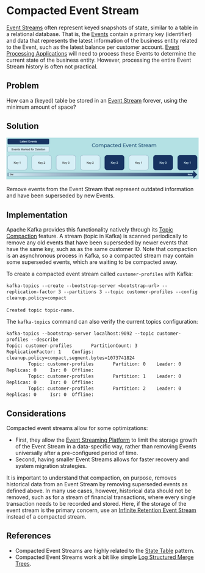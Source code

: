 # Compacted Event Stream
[Event Streams](../event-stream/event-stream.md) often represent keyed snapshots of state, similar to a table in a relational database. That is, the [Events](../event/event.md) contain a primary key (identifier) and data that represents the latest information of the business entity related to the Event, such as the latest balance per customer account. [Event Processing Applications](../event-processing/event-processing-application.md) will need to process these Events to determine the current state of the business entity. However, processing the entire Event Stream history is often not practical.

## Problem
How can a (keyed) table be stored in an [Event Stream](../event-stream/event-stream.md) forever, using the minimum amount of space?

## Solution
![compacted-event-stream](../img/compacted-event-stream.png)

Remove events from the Event Stream that represent outdated information and have been superseded by new Events.

## Implementation
Apache Kafka provides this functionality natively through its [Topic Compaction](https://kafka.apache.org/documentation/#compaction) feature. A stream (topic in Kafka) is scanned periodically to remove any old events that have been superseded by newer events that have the same key, such as as the same customer ID. Note that compaction is an asynchronous process in Kafka, so a compacted stream may contain some superseded events, which are waiting to be compacted away.

To create a compacted event stream called `customer-profiles` with Kafka:
```
kafka-topics --create --bootstrap-server <bootstrap-url> --replication-factor 3 --partitions 3 --topic customer-profiles --config cleanup.policy=compact

Created topic topic-name.
```

The `kafka-topics` command can also verify the current topics configuration:
```
kafka-topics --bootstrap-server localhost:9092 --topic customer-profiles --describe
Topic: customer-profiles       PartitionCount: 3       ReplicationFactor: 1    Configs: cleanup.policy=compact,segment.bytes=1073741824
        Topic: customer-profiles       Partition: 0    Leader: 0       Replicas: 0     Isr: 0  Offline:
        Topic: customer-profiles       Partition: 1    Leader: 0       Replicas: 0     Isr: 0  Offline:
        Topic: customer-profiles       Partition: 2    Leader: 0       Replicas: 0     Isr: 0  Offline:
```

## Considerations
Compacted event streams allow for some optimizations:

* First, they allow the [Event Streaming Platform](../event-stream/event-streaming-platform.md) to limit the storage growth of the Event Stream in a data-specific way, rather than removing Events universally after a pre-configured period of time.
* Second, having smaller Event Streams allows for faster recovery and system migration strategies.

It is important to understand that compaction, on purpose, removes historical data from an Event Stream by removing superseded events as defined above. In many use cases, however, historical data should not be removed, such as for a stream of financial transactions, where every single transaction needs to be recorded and stored. Here, if the storage of the event stream is the primary concern, use an [Infinite Retention Event Stream](infinite-retention-event-stream.md) instead of a compacted stream.

## References
* Compacted Event Streams are highly related to the [State Table](../table/state-table.md) pattern.
* Compacted Event Streams work a bit like simple [Log Structured Merge Trees](http://www.benstopford.com/2015/02/14/log-structured-merge-trees/).
